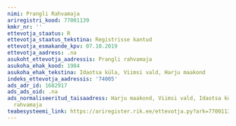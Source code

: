 ```yaml
---
nimi: Prangli Rahvamaja
ariregistri_kood: 77001139
kmkr_nr: ''
ettevotja_staatus: R
ettevotja_staatus_tekstina: Registrisse kantud
ettevotja_esmakande_kpv: 07.10.2019
ettevotja_aadress: .na
asukoht_ettevotja_aadressis: Prangli rahvamaja
asukoha_ehak_kood: 1984
asukoha_ehak_tekstina: Idaotsa küla, Viimsi vald, Harju maakond
indeks_ettevotja_aadressis: '74005'
ads_adr_id: 1682917
ads_ads_oid: .na
ads_normaliseeritud_taisaadress: Harju maakond, Viimsi vald, Idaotsa küla, Prangli
  rahvamaja
teabesysteemi_link: https://ariregister.rik.ee/ettevotja.py?ark=77001139&ref=rekvisiidid
---
```

